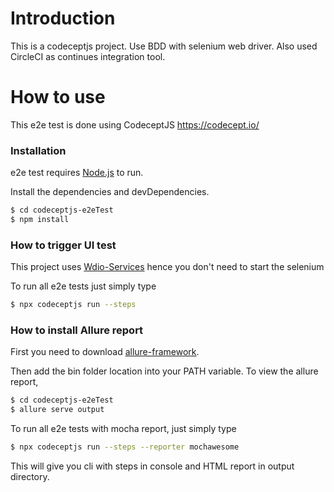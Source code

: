 # Introduction

This is a codeceptjs project. Use BDD with selenium web driver. Also used CircleCI as continues integration tool.

# How to use

This e2e test is done using CodeceptJS https://codecept.io/

### Installation

e2e test requires [Node.js](https://nodejs.org/) to run.

Install the dependencies and devDependencies.

```sh
$ cd codeceptjs-e2eTest
$ npm install 
```

### How to trigger UI test

This project uses [Wdio-Services](https://codecept.io/plugins#wdio) hence you don't need to start the selenium

To run all e2e tests just simply type

```sh
$ npx codeceptjs run --steps
```

### How to install Allure report

First you need to download [allure-framework](https://github.com/allure-framework/allure2/releases).

Then add the bin folder location into your PATH variable.
To view the allure report,

```sh
$ cd codeceptjs-e2eTest
$ allure serve output
```

To run all e2e tests with mocha report, just simply type

```sh
$ npx codeceptjs run --steps --reporter mochawesome
```

This will give you cli with steps in console and HTML report in output directory.
